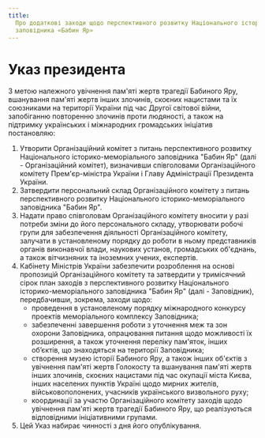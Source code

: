 ```yaml
---
title:
  Про додаткові заходи щодо перспективного розвитку Національного історико-меморіального
  заповідника «Бабин Яр»
---
```


# Указ президента

З метою належного увічнення пам'яті жертв трагедії Бабиного Яру, вшанування пам'яті жертв інших злочинів, скоєних нацистами та їх союзниками на території України під час Другої світової війни, запобіганню повторенню злочинів проти людяності, а також на підтримку українських і міжнародних громадських ініціатив постановляю:

1.  Утворити Організаційний комітет з питань перспективного розвитку Національного історико-меморіального заповідника "Бабин Яр" (далі - Організаційний комітет), визначивши співголовами Організаційного комітету Прем'єр-міністра України і Главу Адміністрації Президента України.
2.  Затвердити персональний склад Організаційного комітету з питань перспективного розвитку Національного історико-меморіального заповідника "Бабин Яр".
3.  Надати право співголовам Організаційного комітету вносити у разі потреби зміни до його персонального складу, утворювати робочі групи для забезпечення діяльності Організаційного комітету, залучати в установленому порядку до роботи в ньому представників органів виконавчої влади, наукових установ, громадських об'єднань, а також вітчизняних та іноземних учених, експертів.
4.  Кабінету Міністрів України забезпечити розроблення на основі пропозицій Організаційного комітету та затвердити у тримісячний сірок план заходів з перспективного розвитку Національного історико-меморіального заповідника "Бабин Яр" (далі - Заповідник), передбачивши, зокрема, заходи щодо:
    - проведення в установленому порядку міжнародного конкурсу проектів меморіального комплексу Заповідника;
    - забезпеченні завершення роботи з уточнення меж та зон охорони Заповідника, опрацювання питання щодо можливості їх розширення, а також уточнення переліку пам'яток, інших об’єктів, що знаходяться на території Заповідника;
    - створення музею історії Бабиного Яру, а також інших об'єктів з увічнення пам'яті жертв Голокосту та вшанування пам'яті жертв інших злочинів, скоєних нацистами під час окупації міста Києва, інших населених пунктів Україні щодо мирних жителів, військовополонених, учасників українського визвольного руху;
    - координації за участю Організаційного комітету заходів щодо увічнення пам'яті жертв трагедії Бабиного Яру, що реалізуються відповідними ініціативними групами.
5.  Цей Указ набирає чинності з дня його опублікування.
